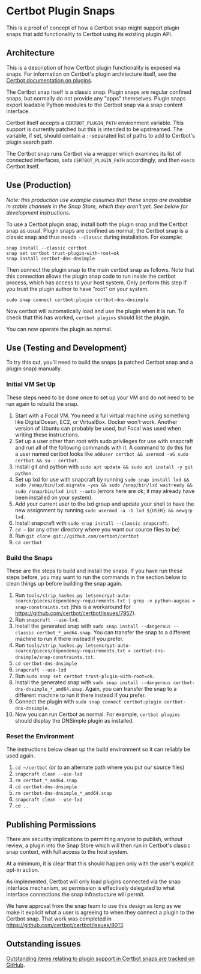 # Certbot Plugin Snaps

This is a proof of concept of how a Certbot snap might support plugin snaps
that add functionality to Certbot using its existing plugin API.

## Architecture

This is a description of how Certbot plugin functionality is exposed via snaps.
For information on Certbot's plugin architecture itself, see the [Certbot
documentation on
plugins](https://certbot.eff.org/docs/contributing.html#plugin-architecture).

The Certbot snap itself is a classic snap. Plugin snaps are regular confined
snaps, but normally do not provide any "apps" themselves. Plugin snaps export
loadable Python modules to the Certbot snap via a snap content interface.

Certbot itself accepts a `CERTBOT_PLUGIN_PATH` environment variable. This
support is currently patched but this is intended to be upstreamed. The
variable, if set, should contain a `:`-separated list of paths to add to
Certbot's plugin search path.

The Certbot snap runs Certbot via a wrapper which examines its list of
connected interfaces, sets `CERTBOT_PLUGIN_PATH` accordingly, and then `exec`s
Certbot itself.

## Use (Production)

_Note: this production use example assumes that these snaps are available in
stable channels in the Snap Store, which they aren't yet. See below for
development instructions._

To use a Certbot plugin snap, install both the plugin snap and the Certbot snap
as usual. Plugin snaps are confined as normal; the Certbot snap is a classic
snap and thus needs `--classic` during installation. For example:

    snap install --classic certbot
    snap set certbot trust-plugin-with-root=ok
    snap install certbot-dns-dnsimple

Then connect the plugin snap to the main certbot snap as follows. Note that
this connection allows the plugin snap code to run inside the certbot process,
which has access to your host system. Only perform this step if you trust the
plugin author to have "root" on your system.

    sudo snap connect certbot:plugin certbot-dns-dnsimple

Now certbot will automatically load and use the plugin when it is run. To check
that this has worked, `certbot plugins` should list the plugin.

You can now operate the plugin as normal.

## Use (Testing and Development)

To try this out, you'll need to build the snaps (a patched Certbot snap and a
plugin snap) manually.

### Initial VM Set Up

These steps need to be done once to set up your VM and do not need to be run again to rebuild the snap.

 1. Start with a Focal VM. You need a full virtual machine using something like DigitalOcean, EC2, or VirtualBox. Docker won't work. Another version of Ubuntu can probably be used, but Focal was used when writing these instructions.
 2. Set up a user other than root with sudo privileges for use with snapcraft and run all of the following commands with it. A command to do this for a user named certbot looks like `adduser certbot && usermod -aG sudo certbot && su - certbot`.
 3. Install git and python with `sudo apt update && sudo apt install -y git python`.
 4. Set up lxd for use with snapcraft by running `sudo snap install lxd && sudo /snap/bin/lxd.migrate -yes && sudo /snap/bin/lxd waitready && sudo /snap/bin/lxd init --auto` (errors here are ok; it may already
 have been installed on your system).
 5. Add your current user to the lxd group and update your shell to have the new assignment by running `sudo usermod -a -G lxd ${USER} && newgrp lxd`.
 6. Install snapcraft with `sudo snap install --classic snapcraft`.
 7. `cd ~` (or any other directory where you want our source files to be)
 8. Run `git clone git://github.com/certbot/certbot`
 9. `cd certbot`

### Build the Snaps

These are the steps to build and install the snaps. If you have run these steps before, you may want to run the commands in the section below to clean things up before building the snap again.

 1. Run `tools/strip_hashes.py letsencrypt-auto-source/pieces/dependency-requirements.txt | grep -v python-augeas > snap-constraints.txt` (this is a workaround for https://github.com/certbot/certbot/issues/7957).
 2. Run `snapcraft --use-lxd`.
 3. Install the generated snap with `sudo snap install --dangerous --classic certbot_*_amd64.snap`. You can transfer the snap to a different machine to run it there instead if you prefer.
 4. Run `tools/strip_hashes.py letsencrypt-auto-source/pieces/dependency-requirements.txt > certbot-dns-dnsimple/snap-constraints.txt`.
 5. `cd certbot-dns-dnsimple`
 6. `snapcraft --use-lxd`
 7. Run `sudo snap set certbot trust-plugin-with-root=ok`.
 8. Install the generated snap with `sudo snap install --dangerous certbot-dns-dnsimple_*_amd64.snap`. Again, you can transfer the snap to a different machine to run it there instead if you prefer.
 9. Connect the plugin with `sudo snap connect certbot:plugin certbot-dns-dnsimple`.
 10. Now you can run Certbot as normal. For example, `certbot plugins` should display the DNSimple plugin as installed.

### Reset the Environment

The instructions below clean up the build environment so it can reliably be used again.

1. `cd ~/certbot` (or to an alternate path where you put our source files)
2. `snapcraft clean --use-lxd`
3. `rm certbot_*_amd64.snap`
4. `cd certbot-dns-dnsimple`
5. `rm certbot-dns-dnsimple_*_amd64.snap`
6. `snapcraft clean --use-lxd`
7. `cd ..`

## Publishing Permissions

There are security implications to permitting anyone to publish, without
review, a plugin into the Snap Store which will then run in Certbot's classic
snap context, with full access to the host system.

At a minimum, it is clear that this should happen only with the user's explicit
opt-in action.

As implemented, Certbot will only load plugins connected via the snap interface
mechanism, so permission is effectively delegated to what interface connections
the snap infrastucture will permit.

We have approval from the snap team to use this design as long as we make it
explicit what a user is agreeing to when they connect a plugin to the
Certbot snap. That work was completed in
https://github.com/certbot/certbot/issues/8013.

## Outstanding issues

[Outstanding items relating to plugin support in Certbot snaps are tracked on GitHub](https://github.com/certbot/certbot/issues?q=is%3Aopen+is%3Aissue+label%3A%22area%3A+snaps%22).
